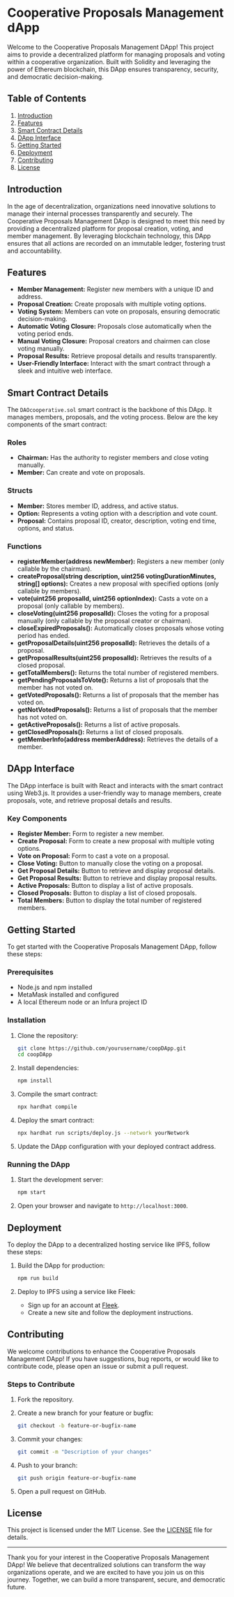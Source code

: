 
# Cooperative Proposals Management dApp

Welcome to the Cooperative Proposals Management DApp! This project aims to provide a decentralized platform for managing proposals and voting within a cooperative organization. Built with Solidity and leveraging the power of Ethereum blockchain, this DApp ensures transparency, security, and democratic decision-making.

## Table of Contents

1. [Introduction](#introduction)
2. [Features](#features)
3. [Smart Contract Details](#smart-contract-details)
4. [DApp Interface](#dapp-interface)
5. [Getting Started](#getting-started)
6. [Deployment](#deployment)
7. [Contributing](#contributing)
8. [License](#license)

## Introduction

In the age of decentralization, organizations need innovative solutions to manage their internal processes transparently and securely. The Cooperative Proposals Management DApp is designed to meet this need by providing a decentralized platform for proposal creation, voting, and member management. By leveraging blockchain technology, this DApp ensures that all actions are recorded on an immutable ledger, fostering trust and accountability.

## Features

- **Member Management:** Register new members with a unique ID and address.
- **Proposal Creation:** Create proposals with multiple voting options.
- **Voting System:** Members can vote on proposals, ensuring democratic decision-making.
- **Automatic Voting Closure:** Proposals close automatically when the voting period ends.
- **Manual Voting Closure:** Proposal creators and chairmen can close voting manually.
- **Proposal Results:** Retrieve proposal details and results transparently.
- **User-Friendly Interface:** Interact with the smart contract through a sleek and intuitive web interface.

## Smart Contract Details

The `DAOcooperative.sol` smart contract is the backbone of this DApp. It manages members, proposals, and the voting process. Below are the key components of the smart contract:

### Roles

- **Chairman:** Has the authority to register members and close voting manually.
- **Member:** Can create and vote on proposals.

### Structs

- **Member:** Stores member ID, address, and active status.
- **Option:** Represents a voting option with a description and vote count.
- **Proposal:** Contains proposal ID, creator, description, voting end time, options, and status.

### Functions

- **registerMember(address newMember):** Registers a new member (only callable by the chairman).
- **createProposal(string description, uint256 votingDurationMinutes, string[] options):** Creates a new proposal with specified options (only callable by members).
- **vote(uint256 proposalId, uint256 optionIndex):** Casts a vote on a proposal (only callable by members).
- **closeVoting(uint256 proposalId):** Closes the voting for a proposal manually (only callable by the proposal creator or chairman).
- **closeExpiredProposals():** Automatically closes proposals whose voting period has ended.
- **getProposalDetails(uint256 proposalId):** Retrieves the details of a proposal.
- **getProposalResults(uint256 proposalId):** Retrieves the results of a closed proposal.
- **getTotalMembers():** Returns the total number of registered members.
- **getPendingProposalsToVote():** Returns a list of proposals that the member has not voted on.
- **getVotedProposals():** Returns a list of proposals that the member has voted on.
- **getNotVotedProposals():** Returns a list of proposals that the member has not voted on.
- **getActiveProposals():** Returns a list of active proposals.
- **getClosedProposals():** Returns a list of closed proposals.
- **getMemberInfo(address memberAddress):** Retrieves the details of a member.

## DApp Interface

The DApp interface is built with React and interacts with the smart contract using Web3.js. It provides a user-friendly way to manage members, create proposals, vote, and retrieve proposal details and results.

### Key Components

- **Register Member:** Form to register a new member.
- **Create Proposal:** Form to create a new proposal with multiple voting options.
- **Vote on Proposal:** Form to cast a vote on a proposal.
- **Close Voting:** Button to manually close the voting on a proposal.
- **Get Proposal Details:** Button to retrieve and display proposal details.
- **Get Proposal Results:** Button to retrieve and display proposal results.
- **Active Proposals:** Button to display a list of active proposals.
- **Closed Proposals:** Button to display a list of closed proposals.
- **Total Members:** Button to display the total number of registered members.

## Getting Started

To get started with the Cooperative Proposals Management DApp, follow these steps:

### Prerequisites

- Node.js and npm installed
- MetaMask installed and configured
- A local Ethereum node or an Infura project ID

### Installation

1. Clone the repository:
   ```bash
   git clone https://github.com/yourusername/coopDApp.git
   cd coopDApp
   ```

2. Install dependencies:
   ```bash
   npm install
   ```

3. Compile the smart contract:
   ```bash
   npx hardhat compile
   ```

4. Deploy the smart contract:
   ```bash
   npx hardhat run scripts/deploy.js --network yourNetwork
   ```

5. Update the DApp configuration with your deployed contract address.

### Running the DApp

1. Start the development server:
   ```bash
   npm start
   ```

2. Open your browser and navigate to `http://localhost:3000`.

## Deployment

To deploy the DApp to a decentralized hosting service like IPFS, follow these steps:

1. Build the DApp for production:
   ```bash
   npm run build
   ```

2. Deploy to IPFS using a service like Fleek:
   - Sign up for an account at [Fleek](https://fleek.co/).
   - Create a new site and follow the deployment instructions.

## Contributing

We welcome contributions to enhance the Cooperative Proposals Management DApp! If you have suggestions, bug reports, or would like to contribute code, please open an issue or submit a pull request.

### Steps to Contribute

1. Fork the repository.
2. Create a new branch for your feature or bugfix:
   ```bash
   git checkout -b feature-or-bugfix-name
   ```

3. Commit your changes:
   ```bash
   git commit -m "Description of your changes"
   ```

4. Push to your branch:
   ```bash
   git push origin feature-or-bugfix-name
   ```

5. Open a pull request on GitHub.

## License

This project is licensed under the MIT License. See the [LICENSE](LICENSE) file for details.

---

Thank you for your interest in the Cooperative Proposals Management DApp! We believe that decentralized solutions can transform the way organizations operate, and we are excited to have you join us on this journey. Together, we can build a more transparent, secure, and democratic future.
